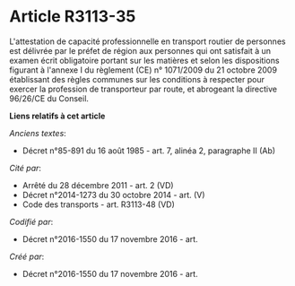 # Article R3113-35

L'attestation de capacité professionnelle en transport routier de personnes est délivrée par le préfet de région aux
personnes qui ont satisfait à un examen écrit obligatoire portant sur les matières et selon les dispositions figurant à
l'annexe I du règlement (CE) n° 1071/2009 du 21 octobre 2009 établissant des règles communes sur les conditions à respecter
pour exercer la profession de transporteur par route, et abrogeant la directive 96/26/CE du Conseil.

**Liens relatifs à cet article**

_Anciens textes_:

  - Décret n°85-891 du 16 août 1985 - art. 7, alinéa 2, paragraphe II  (Ab)

_Cité par_:

  - Arrêté du 28 décembre 2011 - art. 2 (VD)
  - Décret n°2014-1273 du 30 octobre 2014 - art. (V)
  - Code des transports - art. R3113-48 (VD)

_Codifié par_:

  - Décret n°2016-1550 du 17 novembre 2016 - art.

_Créé par_:

  - Décret n°2016-1550 du 17 novembre 2016 - art.
